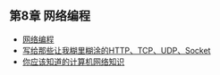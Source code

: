 ## 第8章 网络编程

- [网络编程](网络编程.md)
- [写给那些让我糊里糊涂的HTTP、TCP、UDP、Socket](写给那些让我糊里糊涂的HTTP、TCP、UDP、Socket.md)
- [你应该知道的计算机网络知识](你应该知道的计算机网络知识.md)